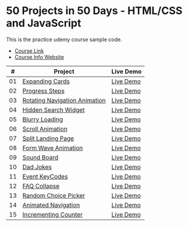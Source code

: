 # 50 Projects in 50 Days - HTML/CSS and JavaScript

This is the practice udemy course sample code.

-   [Course Link](https://www.udemy.com/course/50-projects-50-days)
-   [Course Info Website](https://50projects50days.com)


|  #  | Project                                                                                                                     | Live Demo                                                                         |
| :-: | --------------------------------------------------------------------------------------------------------------------------- | --------------------------------------------------------------------------------- |
| 01  | [Expanding Cards](https://github.com/e04ji3w94gj94/50-Projects-In-50-Days---HTML-CSS-JavaScript/tree/main/Day1-ExpandingCards)                             | [Live Demo](https://e04ji3w94gj94.github.io/50-Projects-In-50-Days---HTML-CSS-JavaScript/Day1-ExpandingCards/)               |
| 02  | [Progress Steps](https://github.com/e04ji3w94gj94/50-Projects-In-50-Days---HTML-CSS-JavaScript/tree/main/Day2-ProgressSteps)                               | [Live Demo](https://e04ji3w94gj94.github.io/50-Projects-In-50-Days---HTML-CSS-JavaScript/Day2-ProgressSteps/)                |
| 03  | [Rotating Navigation Animation](https://github.com/e04ji3w94gj94/50-Projects-In-50-Days---HTML-CSS-JavaScript/tree/main/Day3-RotatingNavigation) | [Live Demo](https://e04ji3w94gj94.github.io/50-Projects-In-50-Days---HTML-CSS-JavaScript/Day3-RotatingNavigation/) |
| 04  | [Hidden Search Widget](https://github.com/e04ji3w94gj94/50-Projects-In-50-Days---HTML-CSS-JavaScript/tree/main/Day4-HiddenSearchWidget) | [Live Demo](https://e04ji3w94gj94.github.io/50-Projects-In-50-Days---HTML-CSS-JavaScript/Day4-HiddenSearchWidget/) |
| 05  | [Blurry Loading](https://github.com/e04ji3w94gj94/50-Projects-In-50-Days---HTML-CSS-JavaScript/tree/main/Day5-BlurryLoading) | [Live Demo](https://e04ji3w94gj94.github.io/50-Projects-In-50-Days---HTML-CSS-JavaScript/Day5-BlurryLoading/) |
| 06  | [Scroll Animation](https://github.com/e04ji3w94gj94/50-Projects-In-50-Days---HTML-CSS-JavaScript/tree/main/Day6-ScrollAnimation) | [Live Demo](https://e04ji3w94gj94.github.io/50-Projects-In-50-Days---HTML-CSS-JavaScript/Day6-ScrollAnimation/) |
| 07  | [Split Landing Page](https://github.com/e04ji3w94gj94/50-Projects-In-50-Days---HTML-CSS-JavaScript/tree/main/Day7-SplitLandingPage) | [Live Demo](https://e04ji3w94gj94.github.io/50-Projects-In-50-Days---HTML-CSS-JavaScript/Day7-SplitLandingPage/) |
| 08  | [Form Wave Animation](https://github.com/e04ji3w94gj94/50-Projects-In-50-Days---HTML-CSS-JavaScript/tree/main/Day8-FormWaveAnimation) | [Live Demo](https://e04ji3w94gj94.github.io/50-Projects-In-50-Days---HTML-CSS-JavaScript/Day8-FormWaveAnimation/) |
| 09  | [Sound Board](https://github.com/e04ji3w94gj94/50-Projects-In-50-Days---HTML-CSS-JavaScript/tree/main/Day9-SoundBoard) | [Live Demo](https://e04ji3w94gj94.github.io/50-Projects-In-50-Days---HTML-CSS-JavaScript/Day9-SoundBoard/) |
| 10  | [Dad Jokes](https://github.com/e04ji3w94gj94/50-Projects-In-50-Days---HTML-CSS-JavaScript/tree/main/Day10-DadJokes) | [Live Demo](https://e04ji3w94gj94.github.io/50-Projects-In-50-Days---HTML-CSS-JavaScript/Day10-DadJokes/) |
| 11  | [Event KeyCodes](https://github.com/e04ji3w94gj94/50-Projects-In-50-Days---HTML-CSS-JavaScript/tree/main/Day11-EventKeyCodes) | [Live Demo](https://e04ji3w94gj94.github.io/50-Projects-In-50-Days---HTML-CSS-JavaScript/Day11-EventKeyCodes/) |
| 12  | [FAQ Collapse](https://github.com/e04ji3w94gj94/50-Projects-In-50-Days---HTML-CSS-JavaScript/tree/main/Day12-FAQCollapse) | [Live Demo](https://e04ji3w94gj94.github.io/50-Projects-In-50-Days---HTML-CSS-JavaScript/Day12-FAQCollapse/) |
| 13  | [Random Choice Picker](https://github.com/e04ji3w94gj94/50-Projects-In-50-Days---HTML-CSS-JavaScript/tree/main/Day13-RandomChoicePicker) | [Live Demo](https://e04ji3w94gj94.github.io/50-Projects-In-50-Days---HTML-CSS-JavaScript/Day13-RandomChoicePicker/) |
| 14  | [Animated Navigation](https://github.com/e04ji3w94gj94/50-Projects-In-50-Days---HTML-CSS-JavaScript/tree/main/Day14-AnimatedNavigation) | [Live Demo](https://e04ji3w94gj94.github.io/50-Projects-In-50-Days---HTML-CSS-JavaScript/Day14-AnimatedNavigation/) |
| 15  | [Incrementing Counter](https://github.com/e04ji3w94gj94/50-Projects-In-50-Days---HTML-CSS-JavaScript/tree/main/Day15-IncrementingCounter) | [Live Demo](https://e04ji3w94gj94.github.io/50-Projects-In-50-Days---HTML-CSS-JavaScript/Day15-IncrementingCounter/) |